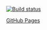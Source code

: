 [![Build status](https://ci.appveyor.com/api/projects/status/no1d0grv96fb0t3b/branch/main?svg=true)](https://ci.appveyor.com/project/MaxKrch/ahj-lesson11-task3/branch/main)

[GitHub Pages](https://maxkrch.github.io/ahj-lesson11-task3/)